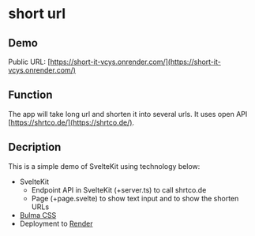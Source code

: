 # short url

## Demo
Public URL: [https://short-it-vcys.onrender.com/](https://short-it-vcys.onrender.com/)

## Function
The app will take long url and shorten it into several urls. It uses open API [https://shrtco.de/](https://shrtco.de/).

## Decription

This is a simple demo of SvelteKit using technology below:
- SvelteKit
  - Endpoint API in SvelteKit (+server.ts) to call shrtco.de
  - Page (+page.svelte) to show text input and to show the shorten URLs
- [Bulma CSS](https://bulma.io/)
- Deployment to [Render](https://render.com)
